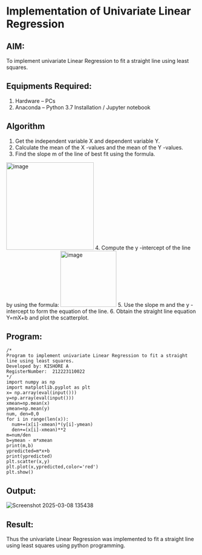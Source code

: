 # Implementation of Univariate Linear Regression
## AIM:
To implement univariate Linear Regression to fit a straight line using least squares.

## Equipments Required:
1. Hardware – PCs
2. Anaconda – Python 3.7 Installation / Jupyter notebook

## Algorithm
1. Get the independent variable X and dependent variable Y.
2. Calculate the mean of the X -values and the mean of the Y -values.
3. Find the slope m of the line of best fit using the formula. 
<img width="231" alt="image" src="https://user-images.githubusercontent.com/93026020/192078527-b3b5ee3e-992f-46c4-865b-3b7ce4ac54ad.png">
4. Compute the y -intercept of the line by using the formula:
<img width="148" alt="image" src="https://user-images.githubusercontent.com/93026020/192078545-79d70b90-7e9d-4b85-9f8b-9d7548a4c5a4.png">
5. Use the slope m and the y -intercept to form the equation of the line.
6. Obtain the straight line equation Y=mX+b and plot the scatterplot.

## Program:
```
/*
Program to implement univariate Linear Regression to fit a straight line using least squares.
Developed by: KISHORE A
RegisterNumber:  212223110022
*/
import numpy as np
import matplotlib.pyplot as plt
x= np.array(eval(input()))
y=np.array(eval(input()))
xmean=np.mean(x)
ymean=np.mean(y)
num, den=0,0
for i in range(len(x)):
  num+=(x[i]-xmean)*(y[i]-ymean)
  den+=(x[i]-xmean)**2
m=num/den
b=ymean - m*xmean
print(m,b)
ypredicted=m*x+b
print(ypredicted)
plt.scatter(x,y)
plt.plot(x,ypredicted,color='red') 
plt.show()
```

## Output:
![Screenshot 2025-03-08 135438](https://github.com/user-attachments/assets/c60dd02d-1cc3-4bab-bd7b-510c2ea1ec1f)



## Result:
Thus the univariate Linear Regression was implemented to fit a straight line using least squares using python programming.

